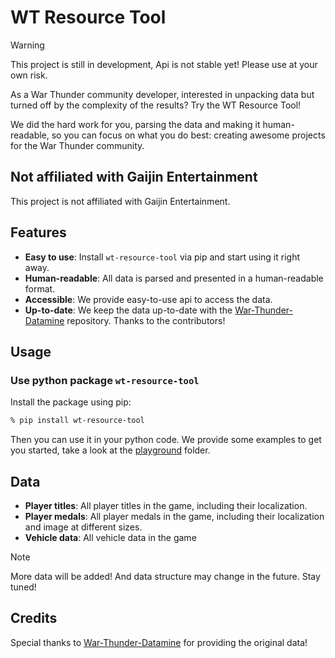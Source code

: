 # WT Resource Tool

> [!warning]
> This project is still in development, Api is not stable yet! Please use at your own risk.

As a War Thunder community developer, interested in unpacking data but turned off by the complexity of the results? Try the WT Resource Tool!

We did the hard work for you, parsing the data and making it human-readable, so you can focus on what you do best: creating awesome projects for the War Thunder community.

## Not affiliated with Gaijin Entertainment

This project is not affiliated with Gaijin Entertainment.

## Features

- **Easy to use**: Install `wt-resource-tool` via pip and start using it right away.
- **Human-readable**: All data is parsed and presented in a human-readable format.
- **Accessible**: We provide easy-to-use api to access the data.
- **Up-to-date**: We keep the data up-to-date with the [War-Thunder-Datamine](https://github.com/gszabi99/War-Thunder-Datamine) repository. Thanks to the contributors!

## Usage

### Use python package `wt-resource-tool`

Install the package using pip:

```bash
% pip install wt-resource-tool
```

Then you can use it in your python code. We provide some examples to get you started, take a look at the [playground](playground) folder.

## Data

- **Player titles**: All player titles in the game, including their localization.
- **Player medals**: All player medals in the game, including their localization and image at different sizes.
- **Vehicle data**: All vehicle data in the game

> [!note]
> More data will be added! And data structure may change in the future. Stay tuned!

## Credits

Special thanks to [War-Thunder-Datamine](https://github.com/gszabi99/War-Thunder-Datamine) for providing the original data!
